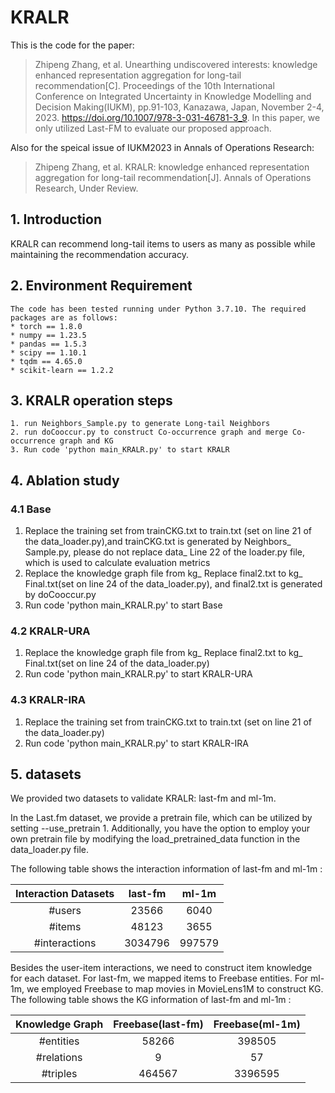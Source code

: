 # KRALR

This is the code for the paper:
>Zhipeng Zhang, et al. Unearthing undiscovered interests: knowledge enhanced representation aggregation for long-tail recommendation[C]. Proceedings of the 10th International Conference on Integrated Uncertainty in Knowledge Modelling and Decision Making(IUKM), pp.91-103, Kanazawa, Japan, November 2-4, 2023. https://doi.org/10.1007/978-3-031-46781-3_9.
In this paper, we only utilized Last-FM to evaluate our proposed approach.
>
Also for the speical issue of IUKM2023 in Annals of Operations Research:
>Zhipeng Zhang, et al. KRALR: knowledge enhanced representation aggregation for long-tail recommendation[J]. Annals of Operations Research, Under Review.


## 1. Introduction
KRALR can recommend long-tail items to users as many as possible while maintaining the recommendation accuracy.


## 2. Environment Requirement
```
The code has been tested running under Python 3.7.10. The required packages are as follows:
* torch == 1.8.0
* numpy == 1.23.5
* pandas == 1.5.3
* scipy == 1.10.1
* tqdm == 4.65.0
* scikit-learn == 1.2.2
```

## 3. KRALR operation steps
```
1. run Neighbors_Sample.py to generate Long-tail Neighbors
2. run doCooccur.py to construct Co-occurrence graph and merge Co-occurrence graph and KG
3. Run code 'python main_KRALR.py' to start KRALR
```

## 4. Ablation study
### 4.1 Base
1. Replace the training set from trainCKG.txt to train.txt (set on line 21 of the data_loader.py),and trainCKG.txt is generated by Neighbors_ Sample.py, please do not replace data_ Line 22 of the loader.py file, which is used to calculate evaluation metrics
2. Replace the knowledge graph file from kg_ Replace final2.txt to kg_ Final.txt(set on line 24 of the data_loader.py), and final2.txt is generated by doCooccur.py
3. Run code 'python main_KRALR.py' to start Base

### 4.2 KRALR-URA
1. Replace the knowledge graph file from kg_ Replace final2.txt to kg_ Final.txt(set on line 24 of the data_loader.py)
2. Run code 'python main_KRALR.py' to start KRALR-URA

### 4.3 KRALR-IRA
1. Replace the training set from trainCKG.txt to train.txt (set on line 21 of the data_loader.py)
2. Run code 'python main_KRALR.py' to start KRALR-IRA



## 5. datasets
We provided two datasets to validate KRALR: last-fm and ml-1m. 

In the Last.fm dataset, we provide a pretrain file, which can be utilized by setting --use_pretrain 1. Additionally, you have the option to employ your own pretrain file by modifying the load_pretrained_data function in the data_loader.py file.

The following table shows the interaction information of last-fm  and ml-1m :


|  Interaction Datasets   |    last-fm     |  ml-1m  |
|  :---------------:   |:--------------:|:-------:|
|       #users        |     23566      |  6040   |
|       #items        |     48123      |  3655   |
|    #interactions    |    3034796     | 997579  |

 Besides the user-item interactions, we need to construct item knowledge for each dataset. For last-fm, we mapped items to Freebase entities. For ml-1m, we employed Freebase to map movies in MovieLens1M to construct KG.
The following table shows the KG information of last-fm and ml-1m :

| Knowledge Graph |   Freebase(last-fm)   |  Freebase(ml-1m)  |
|:---------------:|          :-----------:         |     :-------:     |
|   #entities    |              58266            |       398505      |
|   #relations   |                 9              |         57        |
|    #triples    |              464567            |       3396595     |



